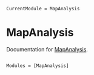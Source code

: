 ```@meta
CurrentModule = MapAnalysis
```

# MapAnalysis

Documentation for [MapAnalysis](https://github.com/bmad-sim/MapAnalysis.jl).

```@index
```

```@autodocs
Modules = [MapAnalysis]
```
